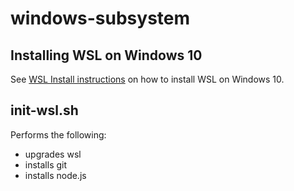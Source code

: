 # windows-subsystem

## Installing WSL on Windows 10
See [WSL Install instructions](windows-wsl/README.md) on how to install WSL on Windows 10.

## init-wsl.sh
Performs the following:
* upgrades wsl
* installs git
* installs node.js